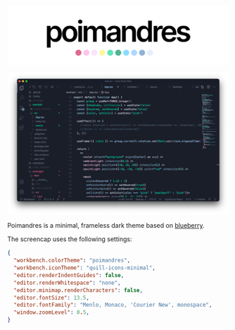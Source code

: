 ![](assets/jumbo.png)

![](assets/screencap.png)

Poimandres is a minimal, frameless dark theme based on [blueberry](https://github.com/peymanslh/vscode-blueberry-dark-theme).

The screencap uses the following settings:

```json
{
  "workbench.colorTheme": "poimandres",
  "workbench.iconTheme": "quill-icons-minimal",
  "editor.renderIndentGuides": false,
  "editor.renderWhitespace": "none",
  "editor.minimap.renderCharacters": false,
  "editor.fontSize": 13.5,
  "editor.fontFamily": "Menlo, Monaco, 'Courier New', monospace",
  "window.zoomLevel": 0.5,
}
```

